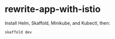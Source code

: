 # rewrite-app-with-istio

Install Helm, Skaffold, Minikube, and Kubectl, then:

```
skaffold dev
```
